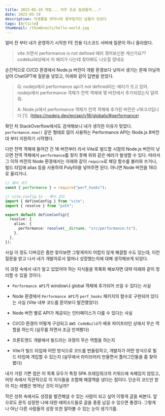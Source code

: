 ```yaml
---
title: 2023-05-19 개발... 아주 조금 늘었을까...?
date: 2023-05-19
description: 미생물을 벗어나려 몸부림치던 날들이 있었다
tags: [Article]
thumbnail: /thumbnails/hello-world.jpg
---
```


얼마 전 부터 내가 운영하기 시작한 FE 전용 디스코드 서버에 질문이 하나 올라왔다.

> vite 쓰면서 performance is not defined 에러 겪어보신분 계신가요?? codebuild상에서 저 에러가 나는데 찾아봐도 나오질 않네요

순간적으로 CI/CD 환경에서 Node.js 버전이 개발 환경보다 낮아서 생기는 문제 아닐까 싶어 ChatGPT에 질문을 넣었고, 아래와 같이 답변을 받았다.

> Q: nodejs에서 performance api가 not defined라는 에러가 뜨고 있어. nodejs에서 performance 객체가 전역 객체에 몇 버전에서 추가되었는지 알려줘.
>
> A: Node.js에서 performance 객체가 전역 객체에 추가된 버전은 v16.0.0입니다​ [1​]. (https://nodejs.dev/en/api/v18/globals/#performance)

확인 차 StackOverflow에서도 검색해보니 내가 생각한 이유가 맞았다. `performance.now()` 같은 형태로 많이 사용하는 Performance API는 Node.js 8버전 대 부터 지원하기 시작했다.

다만 전역 객체에 들어간 건 16 버전부터 라서 Vite로 빌드할 시점의 Node.js 버전이 낮으면 전역 객체에서 `performance`를 찾지 못해 위와 같은 에러가 발생할 수 있다. 따라서 그 이하 버전의 Node 환경에서는 아래와 같이 `require`로 해당 함수를 불러와 쓰거나, 빌드 타임에 alias 등을 사용하여 Polyfill을 넣어주면 된다. 아니면 Node 버전을 16으로 올리거나.

```ts
// 예시 코드
const { performance } = require("perf_hooks");
```

```ts
// vite.config.ts - 예시 코드
import { defineConfig } from "vite";
import { resolve } from "path";

export default defineConfig({
  resolve: {
    alias: {
      performance: resolve(__dirname, "src/performance.ts"),
    },
  },
});
```

사실 이 정도 디버깅은 좀만 찾아보면 그렇게까지 어렵지 않게 해결할 수도 있는데, 이런 질문을 받고 나서 내가 개발자로서 얼마나 성장했는지에 대해 생각해보게 되었다.

이 과정 속에서 내가 알고 있었어야 하는 지식들을 목록화 해보자면 대략 아래와 같이 정리할 수 있을 것이다.

- `Performance API`가 window나 global 객체에 추가되어 쓰일 수 있다는 사실

- Node 환경에서 `Performance API`가 `perf_hooks` 패키지의 함수로 구현되어 있다는 사실 (Vite 내부 코드를 뜯어보다 발견했었다)

- Node 버전 별로 API가 제공되는 인터페이스가 다를 수 있다는 사실

- CI/CD 환경이 어떻게 구성되고 `AWS CodeBuild`가 배포 파이프라인 상에서 무슨 역할을 하는지 (실무를 하면서 조금 만져봤다)

- 프론트엔드 개발에서 빌드라는 과정이 무슨 역할을 하는지

- Vite가 빌드 타임에 어떤 방식으로 코드를 번들링하고, 개발자가 어떤 방식으로 빌드 타임에 개입할 수 있는지 (실무에서 라이브러리 만들면서 플러그인들을 좀 찾아봤다)

내가 가장 기쁜 점은 이 목록 모두가 특정 SPA 프레임워크의 키워드에 속해있지 않았고, 머릿 속에서 직관적으로 이 지식들을 조합해 해결책을 냈다는 점이다. 단순히 코드만 받아 치는 레벨은 벗어난 것이 아닐까?

작은 성취 속에서도 성장을 발견해낼 수 있는 사람이 되고 싶어 이렇게 글을 써본다. 앞으로도 문득 성장한 나에 대한 에피소드들로 글을 종종 남길 수 있으면 좋겠다. 그렇게 나 아닌 다른 사람들의 성장 또한 알아볼 수 있는 눈이 생기기를.
